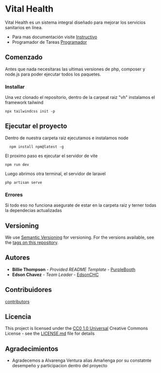 # Vital Health

Vital Health es un sistema integral diseñado para mejorar los servicios sanitarios en línea.

- Para mas documentación visite [Instructivo](https://docs.google.com/document/d/1zdvTis02II8IlQPbXBZkFJTD4d4K0ZHSfBJH7Vhv7M8/edit?usp=sharing)
- Programador de Tareas [Programador](https://trello.com/b/2sGFh55K/crea-j-2024)

## Comenzado

Antes que nada necesitaras las ultimas versiones de php, composer y node.js
 para poder ejecutar todos los paquetes.

### Installar

Una vez clonado el repositorio, dentro de la carpeat raiz "vh" instalamos el framework tailwind

    npx tailwindcss init -p

## Ejecutar el proyecto
Dentro de nuestra carpeta raiz ejecutamos e instalamos node

      npm install npm@latest -g

El proximo paso es ejecutar el servidor de vite

    npm run dev
Luego abrimos otra terminal, el servidor de laravel

    php artisan serve

### Errores

Si todo eso no funciona asegurate de estar en la carpeta raiz y terner todas la dependecias actualizadas

## Versioning

We use [Semantic Versioning](http://semver.org/) for versioning. For the versions
available, see the [tags on this
repository](https://github.com/PurpleBooth/a-good-readme-template/tags).

## Autores

  - **Billie Thompson** - *Provided README Template* -
    [PurpleBooth](https://github.com/PurpleBooth)
  - **Edson Chavez** - *Team Leader* -
    [EdsonCHC](https://github.com/EdsonCHC)

## Contribuidores 
[contributors](https://github.com/EdsonCHC/Vital-Health/contributors)


## Licencia

This project is licensed under the [CC0 1.0 Universal](LICENSE.md)
Creative Commons License - see the [LICENSE.md](LICENSE.md) file for
details

## Agradecimientos

  - Agradecemos a Alvarenga Ventura alias Amañenga por su constatnte desempeño y participacion dentro del proyecto
 
